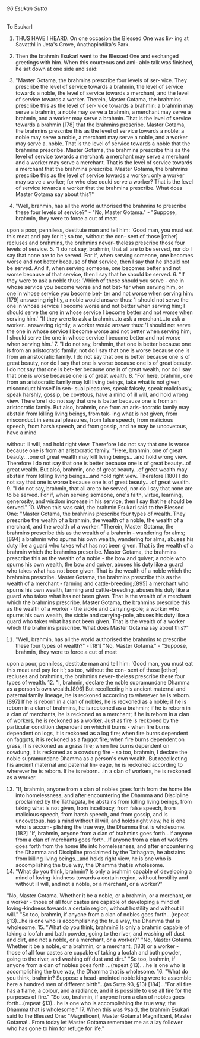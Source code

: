 ###### 96 Esukan Sutta

 To Esukarl

1. THUS HAVE I HEARD. On one occasion the Blessed One was liv-
ing at Savatthl in Jeta's Grove, Anathapindika's Park.
2. Then the brahmin Esukarl went to the Blessed One and
exchanged greetings with him. When this courteous and ami-
able talk was finished, he sat down at one side and said:
3. "Master Gotama, the brahmins prescribe four levels of ser-
vice. They prescribe the level of service towards a brahmin, the
level of service towards a noble, the level of service towards a
merchant, and the level of service towards a worker. Therein,
Master Gotama, the brahmins prescribe this as the level of ser-
vice towards a brahmin: a brahmin may serve a brahmin, a
noble may serve a brahmin, a merchant may serve a brahmin,
and a worker may serve a brahmin. That is the level of service
towards a brahmin [178] that the brahmins prescribe. Master
Gotama, the brahmins prescribe this as the level of service
towards a noble: a noble may serve a noble, a merchant may
serve a noble, and a worker may serve a. noble. That is the level
of service towards a noble that the brahmins prescribe. Master
Gotama, the brahmins prescribe this as the level of service
towards a merchant: a merchant may serve a merchant and a
worker may serve a merchant. That is the level of service
towards a merchant that the brahmins prescribe. Master
Gotama, the brahmins prescribe this as the level of service
towards a worker: only a worker may serve a worker; for who
else could serve a worker? That is the level of service towards a
worker that the brahmins prescribe. What does Master Gotama
say about this?"

4. "Well, brahmin, has all the world authorised the brahmins
to prescribe these four levels of service?" - "No, Master
Gotama." - "Suppose, brahmin, they were to force a cut of meat

upon a poor, penniless, destitute man and tell him: 'Good man,
you must eat this meat and pay for it'; so too, without the con-
sent of those [other] recluses and brahmins, the brahmins never-
theless prescribe those four levels of service.
5. "I do not say, brahmin, that all are to be served, nor do I say
that none are to be served. For if, when serving someone, one
becomes worse and not better because of that service, then I say
that he should not be served. And if, when serving someone,
one becomes better and not worse because of that service, then I
say that he should be served.
6. "If they were to ask a noble thus: 'Which of these should
you serve - one in whose service you become worse and not bet-
ter when serving him, or one in whose service you become bet-
ter and not worse when serving him: [179] answering rightly, a
noble would answer thus: 'I should not serve the one in whose
service I become worse and not better when serving him; I
should serve the one in whose service I become better and not
worse when serving him.'
"If they were to ask a brahmin...to ask a merchant...to ask a
worker...answering rightly, a worker would answer thus: 'I
should not serve the one in whose service I become worse and
not better when serving him; I should serve the one in whose
service I become better and not worse when serving him.'
7. "I do not say, brahmin, that one is better because one is
from an aristocratic family, not do I say that one is worse
because one is from an aristocratic family. I do not say that one
is better because one is of great beauty, nor do I say that one is
worse because one is of great beauty. I do not say that one is bet-
ter because one is of great wealth, nor do I say that one is worse
because one is of great wealth.
8. "For here, brahmin, one from an aristocratic family may kill
living beings, take what is not given, misconduct himself in sen-
sual pleasures, speak falsely, speak maliciously, speak harshly,
gossip, be covetous, have a mind of ill will, and hold wrong
view. Therefore I do not say that one is better because one is
from an aristocratic family. But also, brahmin, one from an aris-
tocratic family may abstain from killing living beings, from tak-
ing what is not given, from misconduct in sensual pleasures,
from false speech, from malicious speech, from harsh speech,
and from gossip, and he may be uncovetous, have a mind

without ill will, and hold right view. Therefore I do not say that
one is worse because one is from an aristocratic family.
"Here, brahmin, one of great beauty.. .one of great wealth may
kill living beings.. .and hold wrong view. Therefore I do not say
that one is better because one is of great beauty...of great
wealth. But also, brahmin, one of great beauty...of great wealth
may abstain from killing living beings...and hold right view.
Therefore [180] I do not say that one is worse because one is of
great beauty.. .of great wealth.
9. "I do not say, brahmin, that all are to be served, nor do I say
that none are to be served. For if, when serving someone, one's
faith, virtue, learning, generosity, and wisdom increase in his
service, then I say that he should be served."
10. When this was said, the brahmin Esukari said to the
Blessed One: "Master Gotama, the brahmins prescribe four types
of wealth. They prescribe the wealth of a brahmin, the wealth of
a noble, the wealth of a merchant, and the wealth of a worker.
"Therein, Master Gotama, the brahmins prescribe this as the
wealth of a brahmin - wandering for alms; [894] a brahmin who
spurns his own wealth, wandering for alms, abuses his duty like
a guard who takes what has not been given. That is the wealth
of a brahmin which the brahmins prescribe. Master Gotama, the
brahmins prescribe this as the wealth of a noble - the bow and
quiver; a noble who spurns his own wealth, the bow and quiver,
abuses his duty like a guard who takes what has not been given.
That is the wealth df a noble which the brahmins prescribe.
Master Gotama, the brahmins prescribe this as the wealth of a
merchant - farming and cattle-breeding;[895] a merchant who
spurns his own wealth, farming and cattle-breeding, abuses his
duty like a guard who takes what has not been given. That is the
wealth of a merchant which the brahmins prescribe. Master
Gotama, the brahmins prescribe this as the wealth of a worker -
the sickle and carrying-pole; a worker who spurns his own
wealth, the sickle and carrying-pole, abuses his duty like a
guard who takes what has not been given. That is the wealth of
a worker which the brahmins prescribe. What does Master
Gotama say about this?"

11. "Well, brahmin, has all the world authorised the brahmins
to prescribe these four types of wealth?" - [181] "No, Master
Gotama." - "Suppose, brahmin, they were to force a cut of meat

upon a poor, penniless, destitute man and tell him: 'Good man,
you must eat this meat and pay for it'; so too, without the con-
sent of those [other] recluses and brahmins, the brahmins never-
theless prescribe these four types of wealth.
12. "I, brahmin, declare the noble supramundane Dhamma as a
person's own wealth.[896] But recollecting his ancient maternal and
paternal family lineage, he is reckoned according to wherever he
is reborn.[897] If he is reborn in a clan of nobles, he is reckoned as a
noble; if he is reborn in a clan of brahmins, he is reckoned as a
brahmin; if he is reborn in a clan of merchants, he is reckoned as
a merchant; if he is reborn in a clan of workers, he is reckoned as
a worker. Just as fire is reckoned by the particular condition
dependent on which it burns - when fire burns dependent on
logs, it is reckoned as a log fire; when fire burns dependent on
faggots, it is reckoned as a faggot fire; when fire burns dependent
on grass, it is reckoned as a grass fire; when fire burns dependent
on cowdung, it is reckoned as a cowdung fire - so too, brahmin, I
declare the noble supramundane Dhamma as a person's own
wealth. But recollecting his ancient maternal and paternal lin-
eage, he is reckoned according to wherever he is reborn. If he is
reborn.. .in a clan of workers, he is reckoned as a worker.

13. "If, brahmin, anyone from a clan of nobles goes forth from
the home life into homelessness, and after encountering the
Dhamma and Discipline proclaimed by the Tathagata, he
abstains from killing living beings, from taking what is not given,
from incelibacy, from false speech, from malicious speech, from
harsh speech, and from gossip, and is uncovetous, has a mind
without ill will, and holds right view, he is one who is accom-
plishing the true way, the Dhamma that is wholesome. [182]
"If, brahmin, anyone from a clan of brahmins goes forth...If
anyone from a clan of merchants goes forth...If anyone from a
clan of workers goes forth from the home life into homelessness,
and after encountering the Dhamma and Discipline proclaimed
by the Tathagata, he abstains from killing living beings...and
holds right view, he is one who is accomplishing the true way,
the Dhamma that is wholesome.
14. "What do you think, brahmin? Is only a brahmin capable
of developing a mind of loving-kindness towards a certain
region, without hostility and without ill will, and not a noble, or
a merchant, or a worker?"

"No, Master Gotama. Whether it be a noble, or a brahmin, or a
merchant, or a worker - those of all four castes are capable of
developing a mind of loving-kindness towards a certain region,
without hostility and without ill will."
"So too, brahmin, if anyone from a clan of nobles goes
forth...(repeat §13)...he is one who is accomplishing the true
way, the Dhamma that is wholesome.
15. "What do you think, brahmin? Is only a brahmin capable of
taking a loofah and bath powder, going to the river, and washing
off dust and dirt, and not a noble, or a merchant, or a worker?"
"No, Master Gotama. Whether it be a noble, or a brahmin, or a
merchant, [183] or a worker - those of all four castes are capable
of taking a loofah and bath powder, going to the river, and
washing off dust and dirt."
"So too, brahmin, if anyone from a clan of nobles goes
forth ...(repeat §13). ..he is one who is accomplishing the true
way, the Dhamma that is wholesome.
16. "What do you think, brahmin? Suppose a head-anointed
noble king were to assemble here a hundred men of different
birth"...(as Sutta 93, §13) [184]..."For all fire has a flame, a
colour, and a radiance, and it is possible to use all fire for the
purposes of fire."
"So too, brahmin, if anyone from a clan of nobles goes
forth...(repeat §13)...he is one who is accomplishing the true
way, the Dhamma that is wholesome."
17. When this was ®said, the brahmin Esukari said to the
Blessed One: "Magnificent, Master Gotama! Magnificent, Master
Gotama!...From today let Master Gotama remember me as a lay
follower who has gone to him for refuge for life."
